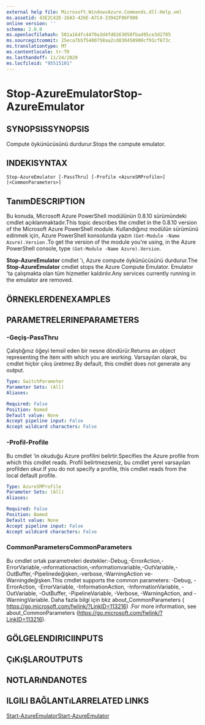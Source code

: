 ```yaml
---
external help file: Microsoft.WindowsAzure.Commands.dll-Help.xml
ms.assetid: 43E2C42E-16A3-426E-A7C4-33942F06F908
online version: ''
schema: 2.0.0
ms.openlocfilehash: 501a164fc4470a3d4fd6163050fba495ce3d2705
ms.sourcegitcommit: 25eca7b5f5480758aa2cd830458900cf91cf673c
ms.translationtype: MT
ms.contentlocale: tr-TR
ms.lasthandoff: 11/24/2020
ms.locfileid: "95515101"
---
```

# <span data-ttu-id="eb88e-101">Stop-AzureEmulator</span><span class="sxs-lookup"><span data-stu-id="eb88e-101">Stop-AzureEmulator</span></span>

## <span data-ttu-id="eb88e-102">SYNOPSIS</span><span class="sxs-lookup"><span data-stu-id="eb88e-102">SYNOPSIS</span></span>
<span data-ttu-id="eb88e-103">Compute öykünücüsünü durdurur.</span><span class="sxs-lookup"><span data-stu-id="eb88e-103">Stops the compute emulator.</span></span>

## <span data-ttu-id="eb88e-104">INDEKI</span><span class="sxs-lookup"><span data-stu-id="eb88e-104">SYNTAX</span></span>

```
Stop-AzureEmulator [-PassThru] [-Profile <AzureSMProfile>] [<CommonParameters>]
```

## <span data-ttu-id="eb88e-105">Tanım</span><span class="sxs-lookup"><span data-stu-id="eb88e-105">DESCRIPTION</span></span>
<span data-ttu-id="eb88e-106">Bu konuda, Microsoft Azure PowerShell modülünün 0.8.10 sürümündeki cmdlet açıklanmaktadır.</span><span class="sxs-lookup"><span data-stu-id="eb88e-106">This topic describes the cmdlet in the 0.8.10 version of the Microsoft Azure PowerShell module.</span></span>
<span data-ttu-id="eb88e-107">Kullandığınız modülün sürümünü edinmek için, Azure PowerShell konsolunda yazın `(Get-Module -Name Azure).Version` .</span><span class="sxs-lookup"><span data-stu-id="eb88e-107">To get the version of the module you're using, in the Azure PowerShell console, type `(Get-Module -Name Azure).Version`.</span></span>

<span data-ttu-id="eb88e-108">**Stop-AzureEmulator** cmdlet 'ı, Azure compute öykünücüsünü durdurur.</span><span class="sxs-lookup"><span data-stu-id="eb88e-108">The **Stop-AzureEmulator** cmdlet stops the Azure Compute Emulator.</span></span>
<span data-ttu-id="eb88e-109">Emulator 'ta çalışmakta olan tüm hizmetler kaldırılır.</span><span class="sxs-lookup"><span data-stu-id="eb88e-109">Any services currently running in the emulator are removed.</span></span>

## <span data-ttu-id="eb88e-110">ÖRNEKLERDEN</span><span class="sxs-lookup"><span data-stu-id="eb88e-110">EXAMPLES</span></span>

## <span data-ttu-id="eb88e-111">PARAMETRELERINE</span><span class="sxs-lookup"><span data-stu-id="eb88e-111">PARAMETERS</span></span>

### <span data-ttu-id="eb88e-112">-Geçiş</span><span class="sxs-lookup"><span data-stu-id="eb88e-112">-PassThru</span></span>
<span data-ttu-id="eb88e-113">Çalıştığınız öğeyi temsil eden bir nesne döndürür.</span><span class="sxs-lookup"><span data-stu-id="eb88e-113">Returns an object representing the item with which you are working.</span></span>
<span data-ttu-id="eb88e-114">Varsayılan olarak, bu cmdlet hiçbir çıkış üretmez.</span><span class="sxs-lookup"><span data-stu-id="eb88e-114">By default, this cmdlet does not generate any output.</span></span>

```yaml
Type: SwitchParameter
Parameter Sets: (All)
Aliases: 

Required: False
Position: Named
Default value: None
Accept pipeline input: False
Accept wildcard characters: False
```

### <span data-ttu-id="eb88e-115">-Profil</span><span class="sxs-lookup"><span data-stu-id="eb88e-115">-Profile</span></span>
<span data-ttu-id="eb88e-116">Bu cmdlet 'in okuduğu Azure profilini belirtir.</span><span class="sxs-lookup"><span data-stu-id="eb88e-116">Specifies the Azure profile from which this cmdlet reads.</span></span>
<span data-ttu-id="eb88e-117">Profil belirtmezseniz, bu cmdlet yerel varsayılan profilden okur.</span><span class="sxs-lookup"><span data-stu-id="eb88e-117">If you do not specify a profile, this cmdlet reads from the local default profile.</span></span>

```yaml
Type: AzureSMProfile
Parameter Sets: (All)
Aliases: 

Required: False
Position: Named
Default value: None
Accept pipeline input: False
Accept wildcard characters: False
```

### <span data-ttu-id="eb88e-118">CommonParameters</span><span class="sxs-lookup"><span data-stu-id="eb88e-118">CommonParameters</span></span>
<span data-ttu-id="eb88e-119">Bu cmdlet ortak parametreleri destekler:-Debug,-ErrorAction,-ErrorVariable,-ınformationaction,-ınformationvariable,-OutVariable,-OutBuffer,-Pipelinedeğişken,-verbose,-WarningAction ve-Warningdeğişken.</span><span class="sxs-lookup"><span data-stu-id="eb88e-119">This cmdlet supports the common parameters: -Debug, -ErrorAction, -ErrorVariable, -InformationAction, -InformationVariable, -OutVariable, -OutBuffer, -PipelineVariable, -Verbose, -WarningAction, and -WarningVariable.</span></span> <span data-ttu-id="eb88e-120">Daha fazla bilgi için bkz about_CommonParameters ( https://go.microsoft.com/fwlink/?LinkID=113216) .</span><span class="sxs-lookup"><span data-stu-id="eb88e-120">For more information, see about_CommonParameters (https://go.microsoft.com/fwlink/?LinkID=113216).</span></span>

## <span data-ttu-id="eb88e-121">GÖLGELENDIRICI</span><span class="sxs-lookup"><span data-stu-id="eb88e-121">INPUTS</span></span>

## <span data-ttu-id="eb88e-122">ÇıKıŞLAR</span><span class="sxs-lookup"><span data-stu-id="eb88e-122">OUTPUTS</span></span>

## <span data-ttu-id="eb88e-123">NOTLARıNDA</span><span class="sxs-lookup"><span data-stu-id="eb88e-123">NOTES</span></span>

## <span data-ttu-id="eb88e-124">ILGILI BAĞLANTıLAR</span><span class="sxs-lookup"><span data-stu-id="eb88e-124">RELATED LINKS</span></span>

[<span data-ttu-id="eb88e-125">Start-AzureEmulator</span><span class="sxs-lookup"><span data-stu-id="eb88e-125">Start-AzureEmulator</span></span>](./Start-AzureEmulator.md)


